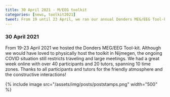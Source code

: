 ```yaml
---
title: 30 April 2021 - M/EEG toolkit
categories: [news, toolkit2021]
tweet: From 19 until 23 April, we ran our annual Donders MEG/EEG Tool-kit. We had a fun week with over 40 participants, and 20 tutors. See http://fieldtriptoolbox.org/workshop/toolkit2021/
---
```


### 30 April 2021

From 19-23 April 2021 we hosted the Donders MEG/EEG Tool-kit. Although we would have loved to physically host the toolkit in Nijmegen, the ongoing COVID situation still restricts traveling and large meetings. We had a great week online with over 40 participants and 20 tutors, spanning 10 time zones. Thanks to all participants and tutors for the friendly atmosphere and the constructive interactions!

{% include image src="/assets/img/posts/poststamps.png" width="500" %}


